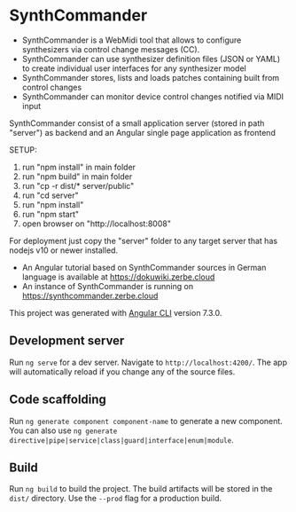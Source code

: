 # SynthCommander

  * SynthCommander is a WebMidi tool that allows to configure synthesizers via control change messages (CC).
  * SynthCommander can use synthesizer definition files (JSON or YAML) to create individual user interfaces for any synthesizer model
  * SynthCommander stores, lists and loads patches containing built from control changes
  * SynthCommander can monitor device control changes notified via MIDI input

SynthCommander consist of a small application server (stored in path "server") as backend and an Angular single page application as frontend

SETUP:
 1. run "npm install" in main folder
 2. run "npm build" in main folder
 3. run "cp -r dist/* server/public"
 4. run "cd server"
 5. run "npm install"
 6. run "npm start"
 7. open browser on "http://localhost:8008"
 
 For deployment just copy the "server" folder to any target server that has nodejs v10 or newer installed.
 
  * An Angular tutorial based on SynthCommander sources in German language is available at https://dokuwiki.zerbe.cloud
  * An instance of SynthCommander is running on https://synthcommander.zerbe.cloud

This project was generated with [Angular CLI](https://github.com/angular/angular-cli) version 7.3.0.

## Development server

Run `ng serve` for a dev server. Navigate to `http://localhost:4200/`. The app will automatically reload if you change any of the source files.

## Code scaffolding

Run `ng generate component component-name` to generate a new component. You can also use `ng generate directive|pipe|service|class|guard|interface|enum|module`.

## Build

Run `ng build` to build the project. The build artifacts will be stored in the `dist/` directory. Use the `--prod` flag for a production build.
